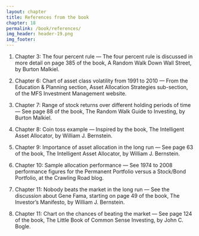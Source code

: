 ```yaml
---
layout: chapter
title: References from the book
chapter: 18
permalink: /book/references/
img_header: header-19.png
img_footer: 
---
```


1. Chapter 3: The four percent rule — The four percent rule is discussed in more detail on page 385 of the book, A Random Walk Down Wall Street, by Burton Malkiel.

2. Chapter 6: Chart of asset class volatility from 1991 to 2010 — From the Education & Planning section, Asset Allocation Strategies sub-section, of the MFS Investment Management website.

3. Chapter 7: Range of stock returns over different holding periods of time — See page 88 of the book, The Random Walk Guide to Investing, by Burton Malkiel.

4. Chapter 8: Coin toss example — Inspired by the book, The Intelligent Asset Allocator, by William J. Bernstein.

5. Chapter 9: Importance of asset allocation in the long run — See page 63 of the book, The Intelligent Asset Allocator, by William J. Bernstein.

6. Chapter 10: Sample allocation performance — See 1974 to 2008 performance figures for the Permanent Portfolio versus a Stock/Bond Portfolio, at the Crawling Road blog.

7. Chapter 11: Nobody beats the market in the long run — See the discussion about Gene Fama, starting on page 49 of the book, The Investor’s Manifesto, by William J. Bernstein.

8. Chapter 11: Chart on the chances of beating the market — See page 124 of the book, The Little Book of Common Sense Investing, by John C. Bogle.